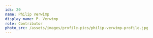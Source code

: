 ```yaml
---
ids: 20
name: Philip Verwimp
display_name: P. Verwimp
role: Contributor
photo_src: /assets/images/profile-pics/philip-verwimp-profile.jpg
---
```


